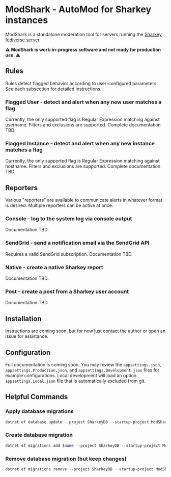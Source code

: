 # ModShark - AutoMod for Sharkey instances

ModShark is a standalone moderation tool for servers running the [Sharkey fediverse server](https://activitypub.software/TransFem-org/Sharkey).

**⚠️ ModShark is work-in-progress software and not ready for production use. ⚠️**

## Rules

Rules detect flagged behavior according to user-configured parameters.
See each subsection for detailed instructions.

### Flagged User - detect and alert when any new user matches a flag

Currently, the only supported flag is Regular Expression matching against username.
Filters and exclusions are supported.
Complete documentation TBD.

### Flagged Instance - detect and alert when any new instance matches a flag

Currently, the only supported flag is Regular Expression matching against hostname.
Filters and exclusions are supported.
Complete documentation TBD.

## Reporters

Various "reporters" are available to communicate alerts in whatever format is desired.
Multiple reporters can be active at once.

### Console - log to the system log via console output

Documentation TBD.

### SendGrid - send a notification email via the SendGrid API

Requires a valid SendGrid subscription.
Documentation TBD.

### Native - create a native Sharkey report

Documentation TBD.

### Post - create a post from a Sharkey user account

Documentation TBD.

## Installation

Instructions are coming soon, but for now just contact the author or open an issue for assistance.

## Configuration

Full documentation is coming soon.
You may review the `appsettings.json`, `appsettings.Production.json`, and `appsettings.Development.json` files for example configurations.
Local development will load an option `appsettings.Local.json` file that is automatically excluded from git.

## Helpful Commands

### Apply database migrations

```powershell
dotnet ef database update --project SharkeyDB --startup-project ModShark
```

### Create database migration

```powershell
dotnet ef migrations add $name --project SharkeyDB --startup-project ModShark
```

### Remove database migration (but keep changes)

```powershell
dotnet ef migrations remove --project SharkeyDB --startup-project ModShark
```
